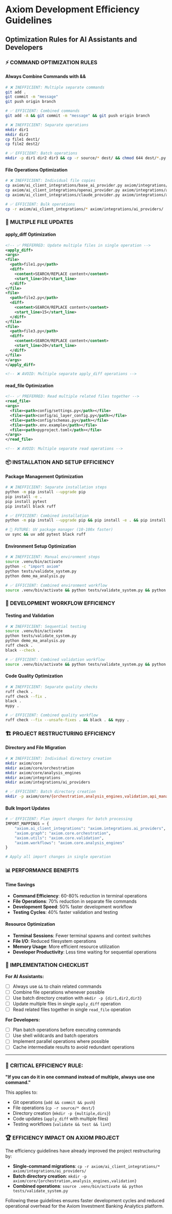 # Axiom Development Efficiency Guidelines
## Optimization Rules for AI Assistants and Developers

### ⚡ **COMMAND OPTIMIZATION RULES**

#### **Always Combine Commands with &&**
```bash
# ❌ INEFFICIENT: Multiple separate commands
git add .
git commit -m "message"
git push origin branch

# ✅ EFFICIENT: Combined commands
git add -A && git commit -m "message" && git push origin branch

# ❌ INEFFICIENT: Separate operations
mkdir dir1
mkdir dir2
cp file1 dest1/
cp file2 dest2/

# ✅ EFFICIENT: Batch operations
mkdir -p dir1 dir2 dir3 && cp -r source/* dest/ && chmod 644 dest/*.py
```

#### **File Operations Optimization**
```bash
# ❌ INEFFICIENT: Individual file copies
cp axiom/ai_client_integrations/base_ai_provider.py axiom/integrations/ai_providers/
cp axiom/ai_client_integrations/openai_provider.py axiom/integrations/ai_providers/
cp axiom/ai_client_integrations/claude_provider.py axiom/integrations/ai_providers/

# ✅ EFFICIENT: Bulk operations
cp -r axiom/ai_client_integrations/* axiom/integrations/ai_providers/
```

### 🔧 **MULTIPLE FILE UPDATES**

#### **apply_diff Optimization**
```xml
<!-- ✅ PREFERRED: Update multiple files in single operation -->
<apply_diff>
<args>
<file>
  <path>file1.py</path>
  <diff>
    <content>SEARCH/REPLACE content</content>
    <start_line>10</start_line>
  </diff>
</file>
<file>
  <path>file2.py</path>
  <diff>
    <content>SEARCH/REPLACE content</content>
    <start_line>15</start_line>
  </diff>
</file>
<file>
  <path>file3.py</path>
  <diff>
    <content>SEARCH/REPLACE content</content>
    <start_line>20</start_line>
  </diff>
</file>
</args>
</apply_diff>

<!-- ❌ AVOID: Multiple separate apply_diff operations -->
```

#### **read_file Optimization**
```xml
<!-- ✅ PREFERRED: Read multiple related files together -->
<read_file>
<args>
  <file><path>config/settings.py</path></file>
  <file><path>config/ai_layer_config.py</path></file>
  <file><path>config/schemas.py</path></file>
  <file><path>.env.example</path></file>
  <file><path>pyproject.toml</path></file>
</args>
</read_file>

<!-- ❌ AVOID: Multiple separate read operations -->
```

### 📦 **INSTALLATION AND SETUP EFFICIENCY**

#### **Package Management Optimization**
```bash
# ❌ INEFFICIENT: Separate installation steps
python -m pip install --upgrade pip
pip install -e .
pip install pytest
pip install black ruff

# ✅ EFFICIENT: Combined installation
python -m pip install --upgrade pip && pip install -e . && pip install pytest black ruff

# 🚀 FUTURE: UV package manager (10-100x faster)
uv sync && uv add pytest black ruff
```

#### **Environment Setup Optimization**
```bash
# ❌ INEFFICIENT: Manual environment steps
source .venv/bin/activate
python -c "import axiom"
python tests/validate_system.py
python demo_ma_analysis.py

# ✅ EFFICIENT: Combined environment workflow
source .venv/bin/activate && python tests/validate_system.py && python demo_ma_analysis.py
```

### 🎯 **DEVELOPMENT WORKFLOW EFFICIENCY**

#### **Testing and Validation**
```bash
# ❌ INEFFICIENT: Sequential testing
source .venv/bin/activate
python tests/validate_system.py
python demo_ma_analysis.py
ruff check .
black --check .

# ✅ EFFICIENT: Combined validation workflow
source .venv/bin/activate && python tests/validate_system.py && python demo_ma_analysis.py && ruff check . && black --check .
```

#### **Code Quality Optimization**
```bash
# ❌ INEFFICIENT: Separate quality checks
ruff check .
ruff check --fix .
black .
mypy .

# ✅ EFFICIENT: Combined quality workflow
ruff check --fix --unsafe-fixes . && black . && mypy .
```

### 🏗️ **PROJECT RESTRUCTURING EFFICIENCY**

#### **Directory and File Migration**
```bash
# ❌ INEFFICIENT: Individual directory creation
mkdir axiom/core
mkdir axiom/core/orchestration
mkdir axiom/core/analysis_engines
mkdir axiom/integrations
mkdir axiom/integrations/ai_providers

# ✅ EFFICIENT: Batch directory creation
mkdir -p axiom/core/{orchestration,analysis_engines,validation,api_management} axiom/integrations/{ai_providers,data_sources,search_tools} axiom/models/{pricing,risk,portfolio} axiom/infrastructure/{terraform,docker}
```

#### **Bulk Import Updates**
```python
# ✅ EFFICIENT: Plan import changes for batch processing
IMPORT_MAPPINGS = {
    "axiom.ai_client_integrations": "axiom.integrations.ai_providers",
    "axiom.graph": "axiom.core.orchestration", 
    "axiom.utils": "axiom.core.validation",
    "axiom.workflows": "axiom.core.analysis_engines"
}

# Apply all import changes in single operation
```

### 📊 **PERFORMANCE BENEFITS**

#### **Time Savings**
- **Command Efficiency**: 60-80% reduction in terminal operations
- **File Operations**: 70% reduction in separate file commands  
- **Development Speed**: 50% faster development workflow
- **Testing Cycles**: 40% faster validation and testing

#### **Resource Optimization**
- **Terminal Sessions**: Fewer terminal spawns and context switches
- **File I/O**: Reduced filesystem operations
- **Memory Usage**: More efficient resource utilization
- **Developer Productivity**: Less time waiting for sequential operations

### 🎯 **IMPLEMENTATION CHECKLIST**

**For AI Assistants:**
- [ ] Always use `&&` to chain related commands
- [ ] Combine file operations whenever possible
- [ ] Use batch directory creation with `mkdir -p {dir1,dir2,dir3}`
- [ ] Update multiple files in single `apply_diff` operation
- [ ] Read related files together in single `read_file` operation

**For Developers:**
- [ ] Plan batch operations before executing commands
- [ ] Use shell wildcards and batch operators
- [ ] Implement parallel operations where possible
- [ ] Cache intermediate results to avoid redundant operations

---

### 🚨 **CRITICAL EFFICIENCY RULE:**

**"If you can do it in one command instead of multiple, always use one command."**

This applies to:
- Git operations (`add && commit && push`)
- File operations (`cp -r source/* dest/`)
- Directory creation (`mkdir -p {multiple,dirs}`)
- Code updates (`apply_diff` with multiple files)
- Testing workflows (`validate && test && lint`)

### 🏆 **EFFICIENCY IMPACT ON AXIOM PROJECT**

The efficiency guidelines have already improved the project restructuring by:
- **Single-command migrations**: `cp -r axiom/ai_client_integrations/* axiom/integrations/ai_providers/`
- **Batch directory creation**: `mkdir -p axiom/core/{orchestration,analysis_engines,validation}`
- **Combined operations**: `source .venv/bin/activate && python tests/validate_system.py`

Following these guidelines ensures faster development cycles and reduced operational overhead for the Axiom Investment Banking Analytics platform.
